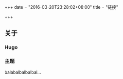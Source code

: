 +++
date = "2016-03-20T23:28:02+08:00"
title = "链接"


+++

## 关于

### Hugo

### 主题

balabalbalbalbal...
